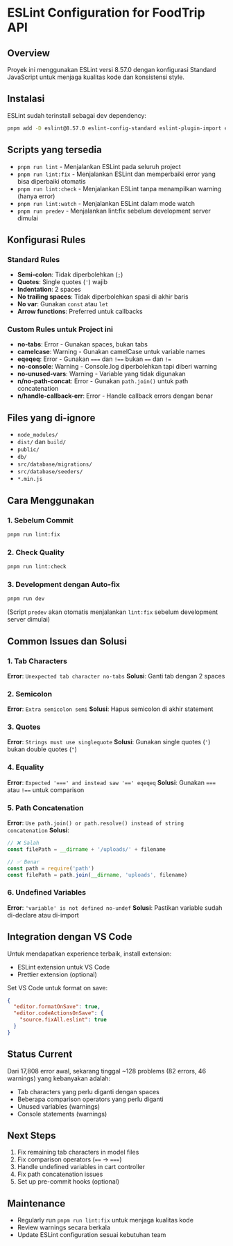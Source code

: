 # ESLint Configuration for FoodTrip API

## Overview

Proyek ini menggunakan ESLint versi 8.57.0 dengan konfigurasi Standard JavaScript untuk menjaga kualitas kode dan konsistensi style.

## Instalasi

ESLint sudah terinstall sebagai dev dependency:

```bash
pnpm add -D eslint@8.57.0 eslint-config-standard eslint-plugin-import eslint-plugin-n eslint-plugin-promise
```

## Scripts yang tersedia

- `pnpm run lint` - Menjalankan ESLint pada seluruh project
- `pnpm run lint:fix` - Menjalankan ESLint dan memperbaiki error yang bisa diperbaiki otomatis
- `pnpm run lint:check` - Menjalankan ESLint tanpa menampilkan warning (hanya error)
- `pnpm run lint:watch` - Menjalankan ESLint dalam mode watch
- `pnpm run predev` - Menjalankan lint:fix sebelum development server dimulai

## Konfigurasi Rules

### Standard Rules

- **Semi-colon**: Tidak diperbolehkan (`;`)
- **Quotes**: Single quotes (`'`) wajib
- **Indentation**: 2 spaces
- **No trailing spaces**: Tidak diperbolehkan spasi di akhir baris
- **No var**: Gunakan `const` atau `let`
- **Arrow functions**: Preferred untuk callbacks

### Custom Rules untuk Project ini

- **no-tabs**: Error - Gunakan spaces, bukan tabs
- **camelcase**: Warning - Gunakan camelCase untuk variable names
- **eqeqeq**: Error - Gunakan `===` dan `!==` bukan `==` dan `!=`
- **no-console**: Warning - Console.log diperbolehkan tapi diberi warning
- **no-unused-vars**: Warning - Variable yang tidak digunakan
- **n/no-path-concat**: Error - Gunakan `path.join()` untuk path concatenation
- **n/handle-callback-err**: Error - Handle callback errors dengan benar

## Files yang di-ignore

- `node_modules/`
- `dist/` dan `build/`
- `public/`
- `db/`
- `src/database/migrations/`
- `src/database/seeders/`
- `*.min.js`

## Cara Menggunakan

### 1. Sebelum Commit

```bash
pnpm run lint:fix
```

### 2. Check Quality

```bash
pnpm run lint:check
```

### 3. Development dengan Auto-fix

```bash
pnpm run dev
```

(Script `predev` akan otomatis menjalankan `lint:fix` sebelum development server dimulai)

## Common Issues dan Solusi

### 1. Tab Characters

**Error**: `Unexpected tab character no-tabs`
**Solusi**: Ganti tab dengan 2 spaces

### 2. Semicolon

**Error**: `Extra semicolon semi`
**Solusi**: Hapus semicolon di akhir statement

### 3. Quotes

**Error**: `Strings must use singlequote`
**Solusi**: Gunakan single quotes (`'`) bukan double quotes (`"`)

### 4. Equality

**Error**: `Expected '===' and instead saw '==' eqeqeq`
**Solusi**: Gunakan `===` atau `!==` untuk comparison

### 5. Path Concatenation

**Error**: `Use path.join() or path.resolve() instead of string concatenation`
**Solusi**:

```javascript
// ❌ Salah
const filePath = __dirname + '/uploads/' + filename

// ✅ Benar
const path = require('path')
const filePath = path.join(__dirname, 'uploads', filename)
```

### 6. Undefined Variables

**Error**: `'variable' is not defined no-undef`
**Solusi**: Pastikan variable sudah di-declare atau di-import

## Integration dengan VS Code

Untuk mendapatkan experience terbaik, install extension:

- ESLint extension untuk VS Code
- Prettier extension (optional)

Set VS Code untuk format on save:

```json
{
  "editor.formatOnSave": true,
  "editor.codeActionsOnSave": {
    "source.fixAll.eslint": true
  }
}
```

## Status Current

Dari 17,808 error awal, sekarang tinggal ~128 problems (82 errors, 46 warnings) yang kebanyakan adalah:

- Tab characters yang perlu diganti dengan spaces
- Beberapa comparison operators yang perlu diganti
- Unused variables (warnings)
- Console statements (warnings)

## Next Steps

1. Fix remaining tab characters in model files
2. Fix comparison operators (`==` → `===`)
3. Handle undefined variables in cart controller
4. Fix path concatenation issues
5. Set up pre-commit hooks (optional)

## Maintenance

- Regularly run `pnpm run lint:fix` untuk menjaga kualitas kode
- Review warnings secara berkala
- Update ESLint configuration sesuai kebutuhan team
